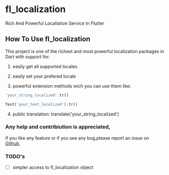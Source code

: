 # fl_localization

Rich And Powerful Localiation Service In Flutter

## How To Use fl_localization

This project is one of the richest and most powerful localization packages
in Dart with support for:

1. easily get all supported locales

2. easily set your prefered locale

3. powerful extension methods wich you can use them like:
  ```dart
  'your_string_localized'.tr()
  
  Text('your_text_localized').tr()
  ```

4. public translation:
translate('your_string_localized')

### Any help and contribiution is appreciated,
if you like any feature or if you see any bug,please report an issue on [Github](https://github.com/mohammadne/Flutter-Packages/issues/),

### TODO's
  - [ ] simpler access to fl_localization object
